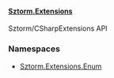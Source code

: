 #### [Sztorm.Extensions](./index.md 'index')
Sztorm/CSharpExtensions API  
### Namespaces
- [Sztorm.Extensions.Enum](./Sztorm-Extensions-Enum.md 'Sztorm.Extensions.Enum')
